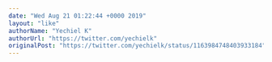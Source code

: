 ```yaml
---
date: "Wed Aug 21 01:22:44 +0000 2019"
layout: "like"
authorName: "Yechiel K"
authorUrl: "https://twitter.com/yechielk"
originalPost: "https://twitter.com/yechielk/status/1163984748403933184"
---
```

